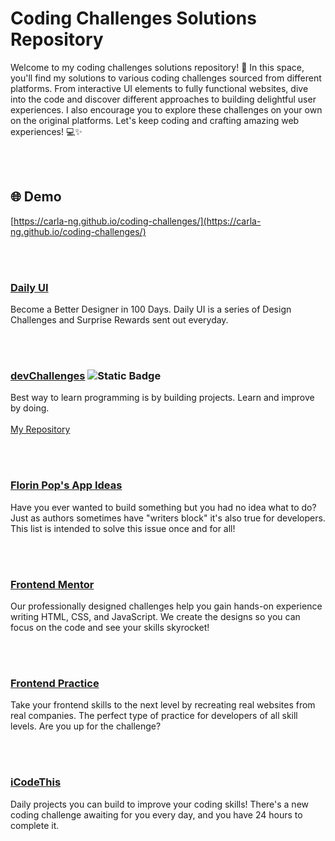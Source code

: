 # Coding Challenges Solutions Repository

Welcome to my coding challenges solutions repository! 🚀 In this space, you'll find my solutions to various coding challenges sourced from different platforms. From interactive UI elements to fully functional websites, dive into the code and discover different approaches to building delightful user experiences. I also encourage you to explore these challenges on your own on the original platforms. Let's keep coding and crafting amazing web experiences! 💻✨

<br><br>


## :globe_with_meridians: Demo
[https://carla-ng.github.io/coding-challenges/](https://carla-ng.github.io/coding-challenges/)


<br><br>


### [Daily UI](https://www.dailyui.co/)
Become a Better Designer in 100 Days. Daily UI is a series of Design Challenges and Surprise Rewards sent out everyday.


<br><br>


### [devChallenges](https://devchallenges.io/) ![Static Badge](https://img.shields.io/badge/in%20progress-DAB225)
Best way to learn programming is by building projects. Learn and improve by doing.
<br><br>
[My Repository](https://github.com/carla-ng/coding-challenges/tree/main/devchallenges)


<br><br>


### [Florin Pop's App Ideas](https://github.com/florinpop17/app-ideas)
Have you ever wanted to build something but you had no idea what to do? Just as authors sometimes have "writers block" it's also true for developers. This list is intended to solve this issue once and for all!


<br><br>


### [Frontend Mentor](https://www.frontendmentor.io/)
 Our professionally designed challenges help you gain hands-on experience writing HTML, CSS, and JavaScript. We create the designs so you can focus on the code and see your skills skyrocket!


<br><br>


### [Frontend Practice](https://www.frontendpractice.com/)
Take your frontend skills to the next level by recreating real websites from real companies. The perfect type of practice for developers of all skill levels. Are you up for the challenge?


<br><br>


### [iCodeThis](https://icodethis.com/)
Daily projects you can build to improve your coding skills! There's a new coding challenge awaiting for you every day, and you have 24 hours to complete it.


<br><br>
